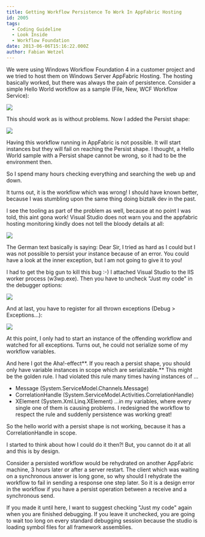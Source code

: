 ```yaml
---
title: Getting Workflow Persistence To Work In AppFabric Hosting
id: 2005
tags:
  - Coding Guideline
  - Look Inside
  - Workflow Foundation
date: 2013-06-06T15:16:22.000Z
author: Fabian Wetzel
---
```


We were using Windows Workflow Foundation 4 in a customer project and we tried to host them on Windows Server AppFabric Hosting. The hosting basically worked, but there was always the pain of persistence. Consider a simple Hello World workflow as a sample (File, New, WCF Workflow Service):

![](https://az275061.vo.msecnd.net/blogmedia/2013/06/060613_1326_GettingWork1.png)

This should work as is without problems. Now I added the Persist shape:

![](https://az275061.vo.msecnd.net/blogmedia/2013/06/060613_1326_GettingWork2.png)

Having this workflow running in AppFabric is not possible. It will start instances but they will fail on reaching the Persist shape. I thought, a Hello World sample with a Persist shape cannot be wrong, so it had to be the environment then.

So I spend many hours checking everything and searching the web up and down.

It turns out, it is the workflow which was wrong! I should have known better, because I was stumbling upon the same thing doing biztalk dev in the past.

I see the tooling as part of the problem as well, because at no point I was told, this aint gona work! Visual Studio does not warn you and the appfabric hosting monitoring kindly does not tell the bloody details at all:

![](https://az275061.vo.msecnd.net/blogmedia/2013/06/060613_1326_GettingWork3.png)

The German text basically is saying: Dear Sir, I tried as hard as I could but I was not possible to persist your instance because of an error. You could have a look at the inner exception, but I am not going to give it to you!

I had to get the big gun to kill this bug :-) I attached Visual Studio to the IIS worker process (w3wp.exe). Then you have to uncheck "Just my code" in the debugger options:

![](https://az275061.vo.msecnd.net/blogmedia/2013/06/060613_1326_GettingWork4.png)

And at last, you have to register for all thrown exceptions (Debug &gt; Exceptions…):

![](https://az275061.vo.msecnd.net/blogmedia/2013/06/060613_1326_GettingWork5.png)

At this point, I only had to start an instance of the offending workflow and watched for all exceptions. Turns out, he could not serialize some of my workflow variables.

And here I got the Aha!-effect**. If you reach a persist shape, you should only have variable instances in scope which are serializable.** This might be the golden rule. I had violated this rule many times having instances of …

*   Message (System.ServiceModel.Channels.Message)
*   CorrelationHandle (System.ServiceModel.Activities.CorrelationHandle)
*   XElement (System.Xml.Linq.XElement)
…in my variables, where every single one of them is causing problems. I redesigned the workflow to respect the rule and suddenly persistence was working great!

So the hello world with a persist shape is not working, because it has a CorrelationHandle in scope.

I started to think about how I could do it then?! But, you cannot do it at all and this is by design.

Consider a persisted workflow would be rehydrated on another AppFabric machine, 3 hours later or after a server restart. The client which was waiting on a synchronous answer is long gone, so why should I rehydrate the workflow to fail in sending a response one step later. So it is a design error in the workflow if you have a persist operation between a receive and a synchronous send.

If you made it until here, I want to suggest checking "Just my code" again when you are finished debugging. If you leave it unchecked, you are going to wait too long on every standard debugging session because the studio is loading symbol files for all framework assemblies.

